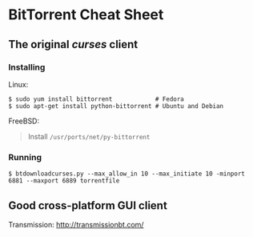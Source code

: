 # BitTorrent Cheat Sheet

## The original *curses* client

### Installing

Linux:

    $ sudo yum install bittorrent            # Fedora
    $ sudo apt-get install python-bittorrent # Ubuntu and Debian

FreeBSD:

> Install `/usr/ports/net/py-bittorrent`

### Running

    $ btdownloadcurses.py --max_allow_in 10 --max_initiate 10 -minport 6881 --maxport 6889 torrentfile

## Good cross-platform GUI client

Transmission: <http://transmissionbt.com/>
